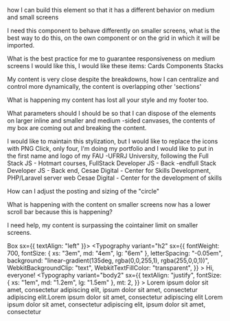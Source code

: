 how I can build this element so that it has a different behavior on medium and small screens

I need this component to behave differently on smaller screens, what is the best way to do this, on the own component or on the grid in which it will be imported.

What is the best practice for me to guarantee responsiveness on medium screens I would like this, I would like these items: Cards Components Stacks


My content is very close despite the breakdowns, how I can centralize and control more dynamically, the content is overlapping other 'sections'

What is happening my content has lost all your style and my footer too.

What parameters should I should be so that I can dispose of the elements on larger inline and smaller and medium -sided canvases, the contents of my box are coming out and breaking the content.

I would like to maintain this stylization, but I would like to replace the icons with PNG Click, only four, I'm doing my portfolio and I would like to put in the first name and logo of my FAU -UFRRJ University, following the Full Stack JS - Hotmart courses, FullStack Developer JS - Back -endfull Stack Developer JS - Back end, Cesae Digital - Center for Skills Development, PHP/Laravel server web
Cesae Digital - Center for the development of skills

How can I adjust the posting and sizing of the "circle"

What is happening with the content on smaller screens now has a lower scroll bar because this is happening?

I need help, my content is surpassing the cointainer limit on smaller screens.

Box sx={{ textAlign: "left" }}>
            <Typography
              variant="h2"
              sx={{
                fontWeight: 700,
                fontSize: { xs: "3em", md: "4em", lg: "6em" },
                letterSpacing: "-0.05em",
                background:
                  "linear-gradient(135deg, rgba(0,0,255,1), rgba(255,0,0,1))",
                WebkitBackgroundClip: "text",
                WebkitTextFillColor: "transparent",
              }}
            >
              Hi, everyone!
            </Typography>
            <Typography
              variant="body2"
              sx={{
                textAlign: "justify",
                fontSize: { xs: "1em", md: "1.2em", lg: "1.5em" },
                mt: 2,
              }}
            >
              Lorem ipsum dolor sit amet, consectetur adipiscing elit, ipsum
              dolor sit amet, consectetur adipiscing elit.Lorem ipsum dolor sit
              amet, consectetur adipiscing elit Lorem ipsum dolor sit amet,
              consectetur adipiscing elit, ipsum dolor sit amet, consectetur
            </Typography>
          </Box>